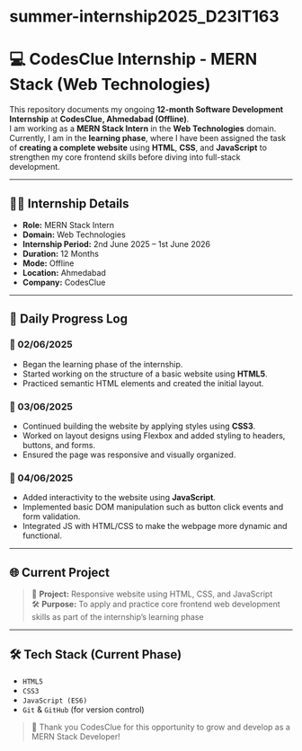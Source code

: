 # summer-internship2025_D23IT163

# 💻 CodesClue Internship - MERN Stack (Web Technologies)

This repository documents my ongoing **12-month Software Development Internship** at **CodesClue, Ahmedabad (Offline)**.  
I am working as a **MERN Stack Intern** in the **Web Technologies** domain. Currently, I am in the **learning phase**, where I have been assigned the task of **creating a complete website** using **HTML**, **CSS**, and **JavaScript** to strengthen my core frontend skills before diving into full-stack development.

---

## 🧑‍💻 Internship Details

- **Role:** MERN Stack Intern  
- **Domain:** Web Technologies  
- **Internship Period:** 2nd June 2025 – 1st June 2026  
- **Duration:** 12 Months  
- **Mode:** Offline  
- **Location:** Ahmedabad  
- **Company:** CodesClue  

---

## 📅 Daily Progress Log

### 📆 02/06/2025
- Began the learning phase of the internship.
- Started working on the structure of a basic website using **HTML5**.
- Practiced semantic HTML elements and created the initial layout.

### 📆 03/06/2025
- Continued building the website by applying styles using **CSS3**.
- Worked on layout designs using Flexbox and added styling to headers, buttons, and forms.
- Ensured the page was responsive and visually organized.

### 📆 04/06/2025
- Added interactivity to the website using **JavaScript**.
- Implemented basic DOM manipulation such as button click events and form validation.
- Integrated JS with HTML/CSS to make the webpage more dynamic and functional.

---

## 🌐 Current Project

> 🎯 **Project:** Responsive website using HTML, CSS, and JavaScript  
> 🛠️ **Purpose:** To apply and practice core frontend web development skills as part of the internship’s learning phase

---

## 🛠️ Tech Stack (Current Phase)

- `HTML5`
- `CSS3`
- `JavaScript (ES6)`
- `Git` & `GitHub` (for version control)

> 🙌 Thank you CodesClue for this opportunity to grow and develop as a MERN Stack Developer!
